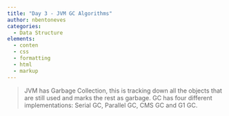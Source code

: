```yaml
---
title: "Day 3 - JVM GC Algorithms"
author: nbentoneves
categories:
  - Data Structure
elements:
  - conten
  - css
  - formatting
  - html
  - markup
---
```


> JVM has Garbage Collection, this is tracking down all the objects that are still used and marks the rest
> as garbage. GC has four different implementations: Serial GC, Parallel GC, CMS GC and G1 GC.
